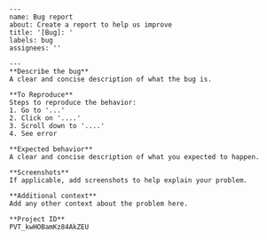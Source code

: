 
    ---
    name: Bug report
    about: Create a report to help us improve
    title: '[Bug]: '
    labels: bug
    assignees: ''

    ---
    **Describe the bug**
    A clear and concise description of what the bug is.

    **To Reproduce**
    Steps to reproduce the behavior:
    1. Go to '...'
    2. Click on '....'
    3. Scroll down to '....'
    4. See error

    **Expected behavior**
    A clear and concise description of what you expected to happen.

    **Screenshots**
    If applicable, add screenshots to help explain your problem.

    **Additional context**
    Add any other context about the problem here.

    **Project ID**
    PVT_kwHOBamKz84AkZEU
    